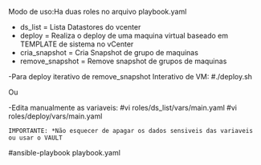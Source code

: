 Modo de uso:Ha duas roles no arquivo playbook.yaml
  - ds_list = Lista Datastores do vcenter
  - deploy = Realiza o deploy de uma maquina virtual baseado em TEMPLATE de sistema no vCenter
  - cria_snapshot = Cria Snapshot de grupo de maquinas
  - remove_snapshot = Remove snapshot de grupos de maquinas


-Para deploy iterativo de remove_snapshot Interativo de VM:
#./deploy.sh <env>

  Ou
  
  -Edita manualmente as variaveis:
   #vi roles/ds_list/vars/main.yaml
   #vi roles/deploy/vars/main.yaml
  
    IMPORTANTE: *Não esquecer de apagar os dados sensiveis das variaveis ou usar o VAULT
    
 #ansible-playbook playbook.yaml
